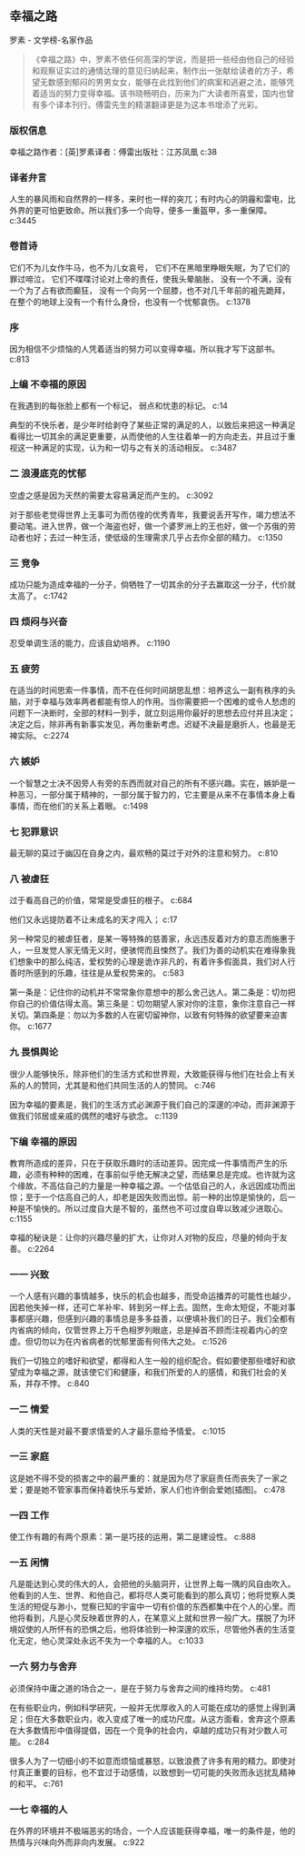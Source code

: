## 幸福之路

罗素  -  文学榜-名家作品

> 《幸福之路》中，罗素不依任何高深的学说，而是把一些经由他自己的经验和观察证实过的通情达理的意见归纳起来，制作出一张献给读者的方子，希望无数感到郁闷的男男女女，能够在此找到他们的病案和逃避之法，能够凭着适当的努力变得幸福。该书晓畅明白，历来为广大读者所喜爱，国内也曾有多个译本刊行。傅雷先生的精湛翻译更是为这本书增添了光彩。

### 版权信息

幸福之路作者：[英]罗素译者：傅雷出版社：江苏凤凰 c:38

### 译者弁言

人生的暴风雨和自然界的一样多，来时也一样的突兀；有时内心的阴霾和雷电，比外界的更可怕更致命。所以我们多一个向导，便多一重盔甲，多一重保障。 c:3445

### 卷首诗

它们不为儿女作牛马，也不为儿女哀号，
它们不在黑暗里睁眼失眠，为了它们的罪过啼泣，
它们不喋喋讨论对上帝的责任，使我头晕脑胀，
没有一个不满，没有一个为了占有欲而癫狂，
没有一个向另一个屈膝，也不对几千年前的袓先跪拜，
在整个的地球上没有一个有什么身份，也没有一个忧郁哀伤。 c:1378

### 序

因为相信不少烦恼的人凭着适当的努力可以变得幸福，所以我才写下这部书。 c:813

### 上编 不幸福的原因

在我遇到的每张脸上都有一个标记，    弱点和忧患的标记。 c:14

典型的不快乐者，是少年时给剥夺了某些正常的满足的人，以致后来把这一种满足看得比一切其余的满足更重要，从而使他的人生往着单一的方向走去，并且过于重视这一种满足的实现，认为和一切与之有关的活动相反。 c:3487

### 二 浪漫底克的忧郁

空虚之感是因为天然的需要太容易满足而产生的。 c:3092

对于那些老觉得世界上无事可为而仿徨的优秀青年，我要说丢开写作，竭力想法不要动笔。进入世界，做一个海盗也好，做一个婆罗洲上的王也好，做一个苏俄的劳动者也好；去过一种生活，使低级的生理需求几乎占去你全部的精力。 c:1350

### 三 竞争

成功只能为造成幸福的一分子，倘牺牲了一切其余的分子去赢取这一分子，代价就太高了。 c:1742

### 四 烦闷与兴奋

忍受单调生活的能力，应该自幼培养。 c:1190

### 五 疲劳

在适当的时间思索一件事情，而不在任何时间胡思乱想：培养这么一副有秩序的头脑，对于幸福与效率两者都能有惊人的作用。当你需要把一个困难的或令人愁虑的问题下一决断时，全部的材料一到手，就立刻运用你最好的思想去应付并且决定；决定之后，除非再有新事实发见，再勿重新考虑。迟疑不决最是磨折人，也最是无裨实际。 c:2274

### 六 嫉妒

一个智慧之士决不因旁人有旁的东西而就对自己的所有不感兴趣。实在，嫉妒是一种恶习，一部分属于精神的，一部分属于智力的，它主要是从来不在事情本身上看事情，而在他们的关系上着眼。 c:1498

### 七 犯罪意识

最无聊的莫过于幽囚在自身之内，最欢畅的莫过于对外的注意和努力。 c:810

### 八 被虐狂

过于看高自己的价值，常常是受虐狂的根子。 c:684

他们又永远提防着不让未成名的天才闯入； c:17

另一种常见的被虐狂者，是某一等特殊的慈善家，永远违反着对方的意志而施惠于人，一旦发觉人家无情无义时，便骇愕而且悚然了。我们为善的动机实在难得象我们想象中的那么纯洁，爱权势的心理是诡诈非凡的，有着许多假面具，我们对人行善时所感到的乐趣，往往是从爱权势来的。 c:583

第一条是：记住你的动机并不常常象你意想中的那么舍己达人。第二条是：切勿把你自己的价值估得太高。第三条是：切勿期望人家对你的注意，象你注意自己一样关切。第四条是：勿以为多数的人在密切留神你，以致有何特殊的欲望要来迫害你。 c:1677

### 九 畏惧舆论

很少人能够快乐，除非他们的生活方式和世界观，大致能获得与他们在社会上有关系的人的赞同，尤其是和他们共同生活的人的赞同。 c:746

因为幸福的要素是，我们的生活方式必渊源于我们自己的深邃的冲动，而非渊源于做我们邻居或亲戚的偶然的嗜好与欲念。 c:1139

### 下编 幸福的原因

教育所造成的差异，只在于获取乐趣时的活动差异。因完成一件事情而产生的乐趣，必须有种种的困难，在事前似乎绝无解决之望，而结果总是完成。也许就为这个缘故，不高估自己的力量是一种幸福之源。一个估低自己的人，永远因成功而出惊；至于一个估高自己的人，却老是因失败而出惊。前一种的出惊是愉快的，后一种是不愉快的。所以过度自大是不智的，虽然也不可过度自卑以致减少进取心。 c:1155

幸福的秘诀是：让你的兴趣尽量的扩大，让你对人对物的反应，尽量的倾向于友善。 c:2264

### 一一 兴致

一个人感有兴趣的事情越多，快乐的机会也越多，而受命运播弄的可能性也越少，因若他失掉一样，还可亡羊补牢、转到另一样上去。固然，生命太短促，不能对事事都感兴趣，但感到兴趣的事情总是多多益善，以便填补我们的日子。我们全都有内省病的倾向，仅管世界上万千色相罗列眼底，总是掉首不顾而注视着内心的空虚。但切勿以为在内省病者的忧郁里面有何伟大之处。 c:1526

我们一切独立的嗜好和欲望，都得和人生一般的组织配合。假如要使那些嗜好和欲望成为幸福之源，就该使它们和健康，和我们所爱的人的感情，和我们社会的关系，并存不悖。 c:840

### 一二 情爱

人类的天性是对最不要求情爱的人才最乐意给予情爱。 c:1015

### 一三 家庭

这是她不得不受的损害之中的最严重的：就是因为尽了家庭责任而丧失了一家之爱；要是她不管家事而保持着快乐与爱娇，家人们也许倒会爱她[插图]。 c:478

### 一四 工作

使工作有趣的有两个原素：第一是巧技的运用，第二是建设性。 c:888

### 一五 闲情

凡是能达到心灵的伟大的人，会把他的头脑洞开，让世界上每一隅的风自由吹入。他看到的人生、世界、和他自己，都将尽人类可能看到的那么真切；他将觉察人类生活的短促与渺小，觉察已知的宇宙中一切有价值的东西都集中在个人的心里。而他将看到，凡是心灵反映着世界的人，在某意义上就和世界一般广大。摆脱了为环境奴使的人所怀有的恐惧之后，他将体验到一种深邃的欢乐，尽管他外表的生活变化无定，他心灵深处永远不失为一个幸福的人。 c:1033

### 一六 努力与舍弃

必须保持中庸之道的场合之一，是在于努力与舍弃之间的维持均势。 c:481

在有些职业内，例如科学研究，一般并无优厚收入的人可能在成功的感觉上得到满足；但在大多数职业内，收入变成了唯一的成功尺度。从这方面看，舍弃这个原素在大多数情形中值得提倡，因在一个竞争的社会内，卓越的成功只有对少数人可能。 c:284

很多人为了一切细小的不如意而烦恼或暴怒，以致浪费了许多有用的精力。即使对付真正重要的目标，也不宜过于动感情，以致想到一切可能的失败而永远扰乱精神的和平。 c:761

### 一七 幸福的人

在外界的环境并不极端恶劣的场合，一个人应该能获得幸福，唯一的条件是，他的热情与兴味向外而非向内发展。 c:922
